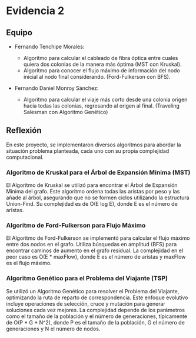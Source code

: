 # Evidencia 2

## Equipo

- Fernando Tenchipe Morales:
    - Algoritmo para calcular el cableado de fibra óptica entre cuales quiera dos colonias de la manera más óptima (MST con Kruskal).
    - Algoritmo para conocer el flujo máximo de información del nodo inicial al nodo final considerando. (Ford-Fulkerson con BFS).

- Fernando Daniel Monroy Sánchez:
    - Algoritmo para calcular el viaje más corto desde una colonia origen hacia todas las colonias, regresando al origen al final. (Traveling Salesman con Algoritmo Genético)
    
## Reflexión

En este proyecto, se implementaron diversos algoritmos para abordar la situación problema planteada, cada uno con su propia complejidad computacional.

### Algoritmo de Kruskal para el Árbol de Expansión Mínima (MST)

El Algoritmo de Kruskal se utilizó para encontrar el Árbol de Expansión Mínima del grafo. Este algoritmo ordena todas las aristas por peso y las añade al árbol, asegurando que no se formen ciclos utilizando la estructura Union-Find. Su complejidad es de O(E log E), donde E es el número de aristas.

### Algoritmo de Ford-Fulkerson para Flujo Máximo

El Algoritmo de Ford-Fulkerson se implementó para calcular el flujo máximo entre dos nodos en el grafo. Utiliza búsquedas en amplitud (BFS) para encontrar caminos de aumento en el grafo residual. La complejidad en el peor caso es O(E * maxFlow), donde E es el número de aristas y maxFlow es el flujo máximo.

### Algoritmo Genético para el Problema del Viajante (TSP)

Se utilizó un Algoritmo Genético para resolver el Problema del Viajante, optimizando la ruta de reparto de correspondencia. Este enfoque evolutivo incluye operaciones de selección, cruce y mutación para generar soluciones cada vez mejores. La complejidad depende de los parámetros como el tamaño de la población y el número de generaciones, típicamente de O(P * G * N^2), donde P es el tamaño de la población, G el número de generaciones y N el número de nodos.